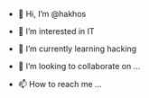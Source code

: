 - 👋 Hi, I’m @hakhos
- 👀 I’m interested in IT

- 🌱 I’m currently learning hacking
- 💞️ I’m looking to collaborate on ...
- 📫 How to reach me ...

<!---
hakhos/hakhos is a ✨ special ✨ repository because its `README.md` (this file) appears on your GitHub profile.
You can click the Preview link to take a look at your changes.
--->
